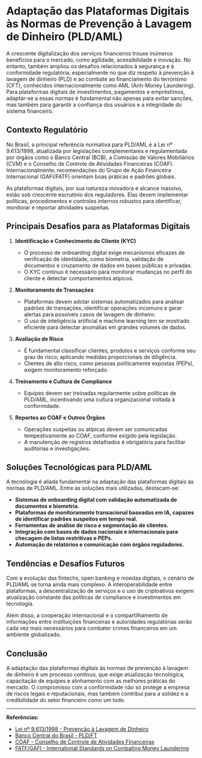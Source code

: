 # Adaptação das Plataformas Digitais às Normas de Prevenção à Lavagem de Dinheiro (PLD/AML)

A crescente digitalização dos serviços financeiros trouxe inúmeros benefícios para o mercado, como agilidade, acessibilidade e inovação. No entanto, também ampliou os desafios relacionados à segurança e à conformidade regulatória, especialmente no que diz respeito à prevenção à lavagem de dinheiro (PLD) e ao combate ao financiamento do terrorismo (CFT), conhecidos internacionalmente como AML (Anti-Money Laundering). Para plataformas digitais de investimentos, pagamentos e empréstimos, adaptar-se a essas normas é fundamental não apenas para evitar sanções, mas também para garantir a confiança dos usuários e a integridade do sistema financeiro.

## Contexto Regulatório

No Brasil, a principal referência normativa para PLD/AML é a Lei nº 9.613/1998, atualizada por legislações complementares e regulamentada por órgãos como o Banco Central (BCB), a Comissão de Valores Mobiliários (CVM) e o Conselho de Controle de Atividades Financeiras (COAF). Internacionalmente, recomendações do Grupo de Ação Financeira Internacional (GAFI/FATF) orientam boas práticas e padrões globais.

As plataformas digitais, por sua natureza inovadora e alcance massivo, estão sob crescente escrutínio dos reguladores. Elas devem implementar políticas, procedimentos e controles internos robustos para identificar, monitorar e reportar atividades suspeitas.

## Principais Desafios para as Plataformas Digitais

1. **Identificação e Conhecimento do Cliente (KYC)**
   - O processo de onboarding digital exige mecanismos eficazes de verificação de identidade, como biometria, validação de documentos e cruzamento de dados em bases públicas e privadas.
   - O KYC contínuo é necessário para monitorar mudanças no perfil do cliente e detectar comportamentos atípicos.

2. **Monitoramento de Transações**
   - Plataformas devem adotar sistemas automatizados para analisar padrões de transações, identificar operações incomuns e gerar alertas para possíveis casos de lavagem de dinheiro.
   - O uso de inteligência artificial e machine learning tem se mostrado eficiente para detectar anomalias em grandes volumes de dados.

3. **Avaliação de Risco**
   - É fundamental classificar clientes, produtos e serviços conforme seu grau de risco, aplicando medidas proporcionais de diligência.
   - Clientes de alto risco, como pessoas politicamente expostas (PEPs), exigem monitoramento reforçado.

4. **Treinamento e Cultura de Compliance**
   - Equipes devem ser treinadas regularmente sobre políticas de PLD/AML, incentivando uma cultura organizacional voltada à conformidade.

5. **Reportes ao COAF e Outros Órgãos**
   - Operações suspeitas ou atípicas devem ser comunicadas tempestivamente ao COAF, conforme exigido pela legislação.
   - A manutenção de registros detalhados é obrigatória para facilitar auditorias e investigações.

## Soluções Tecnológicas para PLD/AML

A tecnologia é aliada fundamental na adaptação das plataformas digitais às normas de PLD/AML. Entre as soluções mais utilizadas, destacam-se:

- **Sistemas de onboarding digital com validação automatizada de documentos e biometria.**
- **Plataformas de monitoramento transacional baseadas em IA, capazes de identificar padrões suspeitos em tempo real.**
- **Ferramentas de análise de risco e segmentação de clientes.**
- **Integração com bases de dados nacionais e internacionais para checagem de listas restritivas e PEPs.**
- **Automação de relatórios e comunicação com órgãos reguladores.**

## Tendências e Desafios Futuros

Com a evolução das fintechs, open banking e moedas digitais, o cenário de PLD/AML se torna ainda mais complexo. A interoperabilidade entre plataformas, a descentralização de serviços e o uso de criptoativos exigem atualização constante das políticas de compliance e investimentos em tecnologia.

Além disso, a cooperação internacional e o compartilhamento de informações entre instituições financeiras e autoridades regulatórias serão cada vez mais necessários para combater crimes financeiros em um ambiente globalizado.

## Conclusão

A adaptação das plataformas digitais às normas de prevenção à lavagem de dinheiro é um processo contínuo, que exige atualização tecnológica, capacitação de equipes e alinhamento com as melhores práticas do mercado. O compromisso com a conformidade não só protege a empresa de riscos legais e reputacionais, mas também contribui para a solidez e a credibilidade do setor financeiro como um todo.

---

**Referências:**
- [Lei nº 9.613/1998 - Prevenção à Lavagem de Dinheiro](http://www.planalto.gov.br/ccivil_03/leis/l9613.htm)
- [Banco Central do Brasil - PLD/FT](https://www.bcb.gov.br/estabilidadefinanceira/pldft)
- [COAF - Conselho de Controle de Atividades Financeiras](https://www.gov.br/coaf/pt-br)
- [FATF/GAFI - International Standards on Combating Money Laundering](https://www.fatf-gafi.org/)